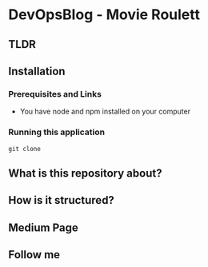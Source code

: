 # DevOpsBlog - Movie Roulett


## TLDR



## Installation
### Prerequisites and Links

- You have node and npm installed on your computer

### Running this application

```
git clone 

```



## What is this repository about?

## How is it structured?


## Medium Page

## Follow me
